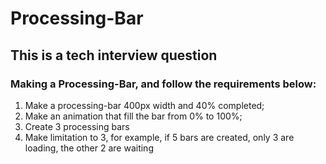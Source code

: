# Processing-Bar
## This is a tech interview question
### Making a Processing-Bar, and follow the requirements below:
1. Make a processing-bar 400px width and 40% completed;
2. Make an animation that fill the bar from 0% to 100%;
3. Create 3 processing bars
4. Make limitation to 3, for example, if 5 bars are created, only 3 are loading, the other 2 are waiting
